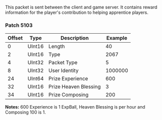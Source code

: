 This packet is sent between the client and game server. It contains reward information for the player's contribution to helping apprentice players.

### Patch 5103

| Offset | Type | Description | Example |
| -------- | -------- | -------- | -------- |
| 0 | UInt16 | Length | 40 |
| 2 | UInt16 | Type | 2067 |
| 4 | UInt32 | Packet Type | 5 |
| 8 | UInt32 | User Identity | 1000000 |
| 24 | UInt64 | Prize Experience | 600 |
| 32 | UInt16 | Prize Heaven Blessing | 3 |
| 34 | UInt16 | Prize Composing | 200 |

**Notes:** 600 Experience is 1 ExpBall, Heaven Blessing is per hour and Composing 100 is 1.
